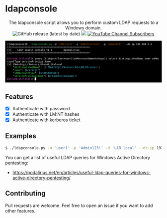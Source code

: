 # ldapconsole

<p align="center">
  The ldapconsole script allows you to perform custom LDAP requests to a Windows domain.
  <br>
  <img alt="GitHub release (latest by date)" src="https://img.shields.io/github/v/release/p0dalirius/ldapconsole">
  <a href="https://twitter.com/intent/follow?screen_name=podalirius_" title="Follow"><img src="https://img.shields.io/twitter/follow/podalirius_?label=Podalirius&style=social"></a>
  <a href="https://www.youtube.com/c/Podalirius_?sub_confirmation=1" title="Subscribe"><img alt="YouTube Channel Subscribers" src="https://img.shields.io/youtube/channel/subscribers/UCF_x5O7CSfr82AfNVTKOv_A?style=social"></a>
  <br>
</p>

![](./.github/example.png)

## Features

 - [x] Authenticate with password
 - [x] Authenticate with LM:NT hashes
 - [x] Authenticate with kerberos ticket

## Examples

```sh
$ ./ldapconsole.py -u 'user1' -p 'Admin123!' -d 'LAB.local' --dc-ip 192.168.2.1
```

You can get a list of useful LDAP queries for Windows Active Directory pentesting:

 - https://podalirius.net/en/articles/useful-ldap-queries-for-windows-active-directory-pentesting/

## Contributing

Pull requests are welcome. Feel free to open an issue if you want to add other features.
